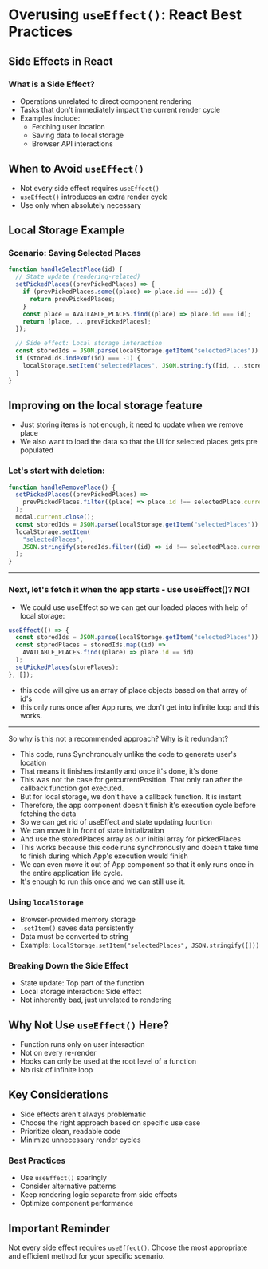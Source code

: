# Overusing `useEffect()`: React Best Practices

## Side Effects in React

### What is a Side Effect?

- Operations unrelated to direct component rendering
- Tasks that don't immediately impact the current render cycle
- Examples include:
  - Fetching user location
  - Saving data to local storage
  - Browser API interactions

## When to Avoid `useEffect()`

- Not every side effect requires `useEffect()`
- `useEffect()` introduces an extra render cycle
- Use only when absolutely necessary

## Local Storage Example

### Scenario: Saving Selected Places

```jsx
function handleSelectPlace(id) {
  // State update (rendering-related)
  setPickedPlaces((prevPickedPlaces) => {
    if (prevPickedPlaces.some((place) => place.id === id)) {
      return prevPickedPlaces;
    }
    const place = AVAILABLE_PLACES.find((place) => place.id === id);
    return [place, ...prevPickedPlaces];
  });

  // Side effect: Local storage interaction
  const storedIds = JSON.parse(localStorage.getItem("selectedPlaces")) || [];
  if (storedIds.indexOf(id) === -1) {
    localStorage.setItem("selectedPlaces", JSON.stringify([id, ...storedIds]));
  }
}
```

## Improving on the local storage feature

- Just storing items is not enough, it need to update when we remove place
- We also want to load the data so that the UI for selected places gets pre populated

### Let's start with deletion:

```jsx
function handleRemovePlace() {
  setPickedPlaces((prevPickedPlaces) =>
    prevPickedPlaces.filter((place) => place.id !== selectedPlace.current)
  );
  modal.current.close();
  const storedIds = JSON.parse(localStorage.getItem("selectedPlaces")) || [];
  localStorage.setItem(
    "selectedPlaces",
    JSON.stringify(storedIds.filter((id) => id !== selectedPlace.current))
  );
}
```

---

### Next, let's fetch it when the app starts - use useEffect()? NO!

- We could use useEffect so we can get our loaded places with help of local storage:

```jsx
useEffect(() => {
  const storedIds = JSON.parse(localStorage.getItem("selectedPlaces")) || [];
  const stpredPlaces = storedIds.map((id) =>
    AVAILABLE_PLACES.find((place) => place.id == id)
  );
  setPickedPlaces(storePlaces);
}, []);
```
- this code will give us an array of place objects based on that array of id's 
- this only runs once after App runs, we don't get into infinite loop and this works. 

--- 

So why is this not a recommended approach? Why is it redundant?
- This code, runs Synchronously unlike the code to generate user's location
- That means it finishes instantly and once it's done, it's done 
- This was not the case for getcurrentPosition. That only ran after the callback function got executed.
- But for local storage, we don't have a callback function. It is instant 
- Therefore, the app component doesn't finish it's execution cycle before fetching the data 
- So we can get rid of useEffect and state updating fucntion 
- We can move it in front of state initialization
- And use the storedPlaces array as our initial array for pickedPlaces
- This works because this code runs synchronously and doesn't take time to finish during which App's execution would finish 
- We can even move it out of App component so that it only runs once in the entire application life cycle. 
- It's enough to run this once and we can still use it. 


### Using `localStorage`

- Browser-provided memory storage
- `.setItem()` saves data persistently
- Data must be converted to string
- Example: `localStorage.setItem("selectedPlaces", JSON.stringify([]))`

### Breaking Down the Side Effect

- State update: Top part of the function
- Local storage interaction: Side effect
- Not inherently bad, just unrelated to rendering

## Why Not Use `useEffect()` Here?

- Function runs only on user interaction
- Not on every re-render
- Hooks can only be used at the root level of a function
- No risk of infinite loop

## Key Considerations

- Side effects aren't always problematic
- Choose the right approach based on specific use case
- Prioritize clean, readable code
- Minimize unnecessary render cycles

### Best Practices

- Use `useEffect()` sparingly
- Consider alternative patterns
- Keep rendering logic separate from side effects
- Optimize component performance

## Important Reminder

Not every side effect requires `useEffect()`.
Choose the most appropriate and efficient method for your specific scenario.
